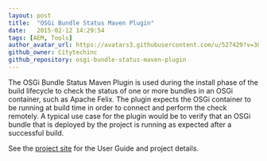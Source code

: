 ```yaml
---
layout: post
title:  "OSGi Bundle Status Maven Plugin"
date:   2015-02-12 14:29:54
tags: [AEM, Tools]
author_avatar_url: https://avatars3.githubusercontent.com/u/527429?v=3&s=200
github_owner: Citytechinc
github_repository: osgi-bundle-status-maven-plugin
---
```


The OSGi Bundle Status Maven Plugin is used during the install phase of the build lifecycle to check the status of one or more bundles in an OSGi container, such as Apache Felix. The plugin expects the OSGi container to be running at build time in order to connect and perform the check remotely. A typical use case for the plugin would be to verify that an OSGi bundle that is deployed by the project is running as expected after a successful build.

See the [project site](http://code.citytechinc.com/osgi-bundle-status-maven-plugin/) for the User Guide and project details.